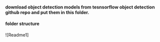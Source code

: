 
#### download object detection models from tesnsorflow object detection github repo and put them in this folder.
#### folder structure

![Readme1]
